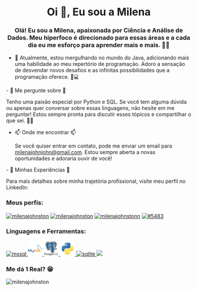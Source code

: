 <h1 align="center">Oi 👋, Eu sou a Milena</h1>
<h3 align="center">Olá! Eu sou a Milena, apaixonada por Ciência e Análise de Dados. Meu hiperfoco é direcionado para essas áreas e a cada dia eu me esforço para aprender mais e mais. 🧠💡</h3>



- 🌱 Atualmente, estou mergulhando no mundo do Java, adicionando mais uma habilidade ao meu repertório de programação. Adoro a sensação de desvendar novos desafios e as infinitas possibilidades que a programação oferece. 🌱💻
<p>
- 💬 Me pergunte sobre 👀<p>
Tenho uma paixão especial por Python e SQL. Se você tem alguma dúvida ou apenas quer conversar sobre essas linguagens, não hesite em me perguntar! Estou sempre pronta para discutir esses tópicos e compartilhar o que sei. 💬🐍

- 📫 Onde me encontrar 📫<p>
Se você quiser entrar em contato, pode me enviar um email para milenajohnjohn@gmail.com. Estou sempre aberta a novas oportunidades e adoraria ouvir de você!
<p>
- 📄 Minhas Experiências 📄<p>
Para mais detalhes sobre minha trajetória profissional, visite meu perfil no LinkedIn:

<h3 align="left">Meus perfis:</h3>
<p align="left">
<a href="https://twitter.com/milenajohnston" target="blank"><img align="center" src="https://raw.githubusercontent.com/rahuldkjain/github-profile-readme-generator/master/src/images/icons/Social/twitter.svg" alt="milenajohnston" height="30" width="40" /></a>
<a href="https://linkedin.com/in/milenajohnston" target="blank"><img align="center" src="https://raw.githubusercontent.com/rahuldkjain/github-profile-readme-generator/master/src/images/icons/Social/linked-in-alt.svg" alt="milenajohnston" height="30" width="40" /></a>
<a href="https://instagram.com/milenajohnstonn" target="blank"><img align="center" src="https://raw.githubusercontent.com/rahuldkjain/github-profile-readme-generator/master/src/images/icons/Social/instagram.svg" alt="milenajohnstonn" height="30" width="40" /></a>
<a href="https://discord.gg/#5483" target="blank"><img align="center" src="https://raw.githubusercontent.com/rahuldkjain/github-profile-readme-generator/master/src/images/icons/Social/discord.svg" alt="#5483" height="30" width="40" /></a>
</p>

<h3 align="left">Linguagens e Ferramentas:</h3>
<p align="left"> <a href="https://www.microsoft.com/en-us/sql-server" target="_blank" rel="noreferrer"> <img src="https://www.svgrepo.com/show/303229/microsoft-sql-server-logo.svg" alt="mssql" width="40" height="40"/> </a> <a href="https://www.mysql.com/" target="_blank" rel="noreferrer"> <img src="https://raw.githubusercontent.com/devicons/devicon/master/icons/mysql/mysql-original-wordmark.svg" alt="mysql" width="40" height="40"/> </a> <a href="https://www.postgresql.org" target="_blank" rel="noreferrer"> <img src="https://raw.githubusercontent.com/devicons/devicon/master/icons/postgresql/postgresql-original-wordmark.svg" alt="postgresql" width="40" height="40"/> </a> <a href="https://www.python.org" target="_blank" rel="noreferrer"> <img src="https://raw.githubusercontent.com/devicons/devicon/master/icons/python/python-original.svg" alt="python" width="40" height="40"/> </a> <a href="https://www.sqlite.org/" target="_blank" rel="noreferrer"> <img src="https://www.vectorlogo.zone/logos/sqlite/sqlite-icon.svg" alt="sqlite" width="40" height="40"/> </a><img src="https://img.icons8.com/color/48/000000/java-coffee-cup-logo--v1.png"/>
 </p>

<h3 align="left">Me dá 1 Real? &#128513;</h3>
<p><a href="https://www.buymeacoffee.com/milenajohnston"> <img align="left" src="https://cdn.buymeacoffee.com/buttons/v2/default-yellow.png" height="50" width="210" alt="milenajohnston" /></a></p><br><br>



<!---

- 👋 Hi, I’m @milenajohnjohn
- 👀 I’m interested in ...
- 🌱 I’m currently learning ...
- 💞️ I’m looking to collaborate on ...
- 📫 How to reach me ...


milenajohnjohn/milenajohnjohn is a ✨ special ✨ repository because its `README.md` (this file) appears on your GitHub profile.
You can click the Preview link to take a look at your changes.
--->
